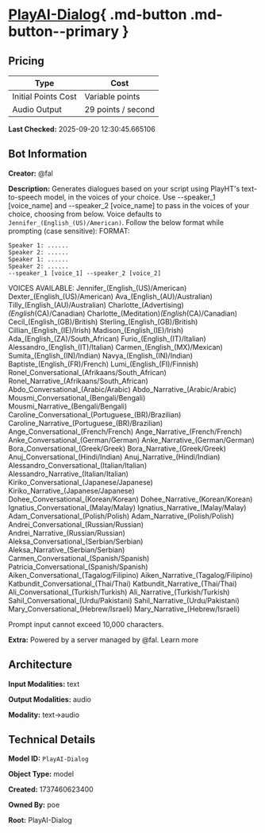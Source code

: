 # [PlayAI-Dialog](https://poe.com/PlayAI-Dialog){ .md-button .md-button--primary }

## Pricing

| Type | Cost |
|------|------|
| Initial Points Cost | Variable points |
| Audio Output | 29 points / second |

**Last Checked:** 2025-09-20 12:30:45.665106


## Bot Information

**Creator:** @fal

**Description:** Generates dialogues based on your script using PlayHT's text-to-speech model, in the voices of your choice. Use --speaker_1 [voice_name]  and --speaker_2 [voice_name] to pass in the voices of your choice, choosing from below. Voice defaults to `Jennifer_(English_(US)/American)`.  Follow the below format while prompting (case sensitive):
FORMAT:
```
Speaker 1: ......
Speaker 2: ......
Speaker 1: ......
Speaker 2: ......
--speaker_1 [voice_1] --speaker_2 [voice_2]
```
VOICES AVAILABLE:
Jennifer_(English_(US)/American)
Dexter_(English_(US)/American)
Ava_(English_(AU)/Australian)
Tilly_(English_(AU)/Australian)
Charlotte_(Advertising)_(English_(CA)/Canadian)
Charlotte_(Meditation)_(English_(CA)/Canadian)
Cecil_(English_(GB)/British)
Sterling_(English_(GB)/British)
Cillian_(English_(IE)/Irish)
Madison_(English_(IE)/Irish)
Ada_(English_(ZA)/South_African)
Furio_(English_(IT)/Italian)
Alessandro_(English_(IT)/Italian)
Carmen_(English_(MX)/Mexican)
Sumita_(English_(IN)/Indian)
Navya_(English_(IN)/Indian)
Baptiste_(English_(FR)/French)
Lumi_(English_(FI)/Finnish)
Ronel_Conversational_(Afrikaans/South_African)
Ronel_Narrative_(Afrikaans/South_African)
Abdo_Conversational_(Arabic/Arabic)
Abdo_Narrative_(Arabic/Arabic)
Mousmi_Conversational_(Bengali/Bengali)
Mousmi_Narrative_(Bengali/Bengali)
Caroline_Conversational_(Portuguese_(BR)/Brazilian)
Caroline_Narrative_(Portuguese_(BR)/Brazilian)
Ange_Conversational_(French/French)
Ange_Narrative_(French/French)
Anke_Conversational_(German/German)
Anke_Narrative_(German/German)
Bora_Conversational_(Greek/Greek)
Bora_Narrative_(Greek/Greek)
Anuj_Conversational_(Hindi/Indian)
Anuj_Narrative_(Hindi/Indian)
Alessandro_Conversational_(Italian/Italian)
Alessandro_Narrative_(Italian/Italian)
Kiriko_Conversational_(Japanese/Japanese)
Kiriko_Narrative_(Japanese/Japanese)
Dohee_Conversational_(Korean/Korean)
Dohee_Narrative_(Korean/Korean)
Ignatius_Conversational_(Malay/Malay)
Ignatius_Narrative_(Malay/Malay)
Adam_Conversational_(Polish/Polish)
Adam_Narrative_(Polish/Polish)
Andrei_Conversational_(Russian/Russian)
Andrei_Narrative_(Russian/Russian)
Aleksa_Conversational_(Serbian/Serbian)
Aleksa_Narrative_(Serbian/Serbian)
Carmen_Conversational_(Spanish/Spanish)
Patricia_Conversational_(Spanish/Spanish)
Aiken_Conversational_(Tagalog/Filipino)
Aiken_Narrative_(Tagalog/Filipino)
Katbundit_Conversational_(Thai/Thai)
Katbundit_Narrative_(Thai/Thai)
Ali_Conversational_(Turkish/Turkish)
Ali_Narrative_(Turkish/Turkish)
Sahil_Conversational_(Urdu/Pakistani)
Sahil_Narrative_(Urdu/Pakistani)
Mary_Conversational_(Hebrew/Israeli)
Mary_Narrative_(Hebrew/Israeli)

Prompt input cannot exceed 10,000 characters.

**Extra:** Powered by a server managed by @fal. Learn more


## Architecture

**Input Modalities:** text

**Output Modalities:** audio

**Modality:** text->audio


## Technical Details

**Model ID:** `PlayAI-Dialog`

**Object Type:** model

**Created:** 1737460623400

**Owned By:** poe

**Root:** PlayAI-Dialog
